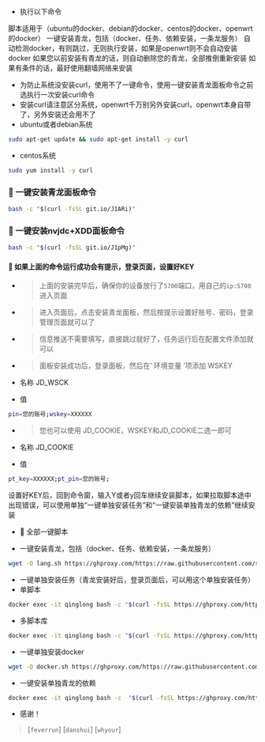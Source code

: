- 执行以下命令


脚本适用于（ubuntu的docker、debian的docker、centos的docker、openwrt的docker）
一键安装青龙，包括（docker、任务、依赖安装，一条龙服务）
自动检测docker，有则跳过，无则执行安装，如果是openwrt则不会自动安装docker
如果您以前安装有青龙的话，则自动删除您的青龙，全部推倒重新安装
如果有条件的话，最好使用翻墙网络来安装
- 为防止系统没安装curl，使用不了一键命令，使用一键安装青龙面板命令之前选执行一次安装curl命令
- 安装curl请注意区分系统，openwrt千万别另外安装curl，openwrt本身自带了，另外安装还会用不了
- ubuntu或者debian系统
``` bash
sudo apt-get update && sudo apt-get install -y curl
```
- centos系统
``` bash
sudo yum install -y curl
```

### 🚩 一键安装青龙面板命令

``` bash
bash -c "$(curl -fsSL git.io/J1ARi)"
```

### 🚩 一键安装nvjdc+XDD面板命令

``` bash
bash -c "$(curl -fsSL git.io/J1pMg)"
```

#### 🚩 如果上面的命令运行成功会有提示，登录页面，设置好KEY


- > 上面的安装完毕后，确保你的设备放行了`5700`端口，用自己的`ip:5700`进入页面

- > 进入页面后，点击安装青龙面板，然后按提示设置好账号、密码，登录管理页面就可以了

- > 信息推送不需要填写，直接跳过就好了，任务运行后在配置文件添加就可以

- > 面板安装成功后，登录面板，然后在‘ 环境变量 ’项添加 WSKEY

- 名称
JD_WSCK

- 值
``` bash
pin=您的账号;wskey=XXXXXX
```



- > 您也可以使用 JD_COOKIE，WSKEY和JD_COOKIE二选一即可

- 名称
JD_COOKIE

- 值
``` bash
pt_key=XXXXXX;pt_pin=您的账号;
```


设置好KEY后，回到命令窗，输入Y或者y回车继续安装脚本，如果拉取脚本途中出现错误，可以使用单独“一键单独安装任务”和“一键安装单独青龙的依赖”继续安装



- 🚩 全部一键脚本



- 一键安装青龙，包括（docker、任务、依赖安装，一条龙服务）
``` bash
wget -O lang.sh https://ghproxy.com/https://raw.githubusercontent.com/shidahuilang/QL-/main/lang.sh && bash lang.sh
```

- 一键单独安装任务（青龙安装好后，登录页面后，可以用这个单独安装任务）
- 单脚本
``` bash
docker exec -it qinglong bash -c "$(curl -fsSL https://ghproxy.com/https://raw.githubusercontent.com/shidahuilang/QL-/main/danxiaoben.sh)"
``` 
- 多脚本库
``` bash
docker exec -it qinglong bash -c "$(curl -fsSL https://ghproxy.com/https://raw.githubusercontent.com/shidahuilang/QL-/main/jiaoben.sh)"
```
- 一键单独安装docker
``` bash
wget -O docker.sh https://ghproxy.com/https://raw.githubusercontent.com/shidahuilang/QL-/main/docker.sh && bash docker.sh
```

- 一键安装单独青龙的依赖
``` bash
docker exec -it qinglong bash -c  "$(curl -fsSL https://ghproxy.com/https://raw.githubusercontent.com/shidahuilang/QL-/main/npm.sh)"
```


- 感谢！

> [`feverrun`]
> [`danshui`]
> [`whyour`]
